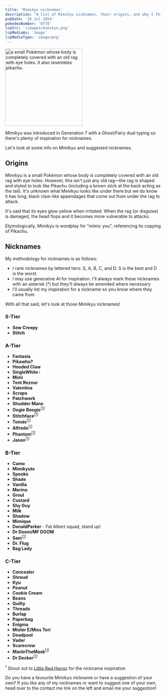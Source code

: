 ```yaml
---
title: 'Mimikyu nicknames'
description: "A list of Mimikyu nicknames, their origins, and why I think they're cool."
pubDate: '16 Jul 2024'
pokedexNumber: '0778'
lcpSrc: '/images/mimikyu.png'
lcpMediaAs: 'image'
lcpMediaType: 'image/png'
---
```


<div class="img-center">
	<picture>
		<source srcset="/images/mimikyu.webp" type="image/webp">
		<img src="/images/mimikyu.png" width="250px" height="250px" alt="a small Pokémon whose body is completely covered with an old rag with eye holes. it also resembles pikachu.">
	</picture>
</div>

Mimikyu was introduced in Generation 7 with a Ghost/Fairy dual typing so there's plenty of inspiration for nicknames.

Let's look at some info on Mimikyu and suggested nicknames.

## Origins

Mimikyu is a small Pokémon whose body is completely covered with an old rag with eye holes. However, this isn't just any old rag—the rag is shaped and styled to look like Pikachu (including a brown stick at the back acting as the tail). It's unknown what Mimikyu looks like under there but we do know it has long, black claw-like appendages that come out from under the rag to attack.

It's said that its eyes glow yellow when irritated. When the rag (or disguise) is damaged, the head flops and it becomes more vulnerable to attacks.

Etymologically, Mimikyu is wordplay for "mimic you", referencing its copying of Pikachu.

## Nicknames

My methodology for nicknames is as follows:

* I rank nicknames by lettered tiers: S, A, B, C, and D. S is the best and D is the worst.
* I may use generative AI for inspiration. I'll always mark these nicknames with an asterisk (\*) but they'll always be amended where necessary
* I'll usually list my inspiration for a nickname so you know where they came from

With all that said, let's look at those Mimikyu nicknames!

### S-Tier

* **Sew Creepy**
* **Stitch**

### A-Tier

* **Fantasia**
* **Pikawho?**
* **Hooded Claw**
* **SingleWhite♀**
* **Mimi**
* **Tent Reznor**
* **Valentina**
* **Scraps**
* **Patchwork**
* **Shudder Mane**
* **Oogie Boogie**<sup>[<a href="#ref-1">1</a>]</sup>
* **Stitchface**<sup>[<a href="#ref-1">1</a>]</sup>
* **Tomás**<sup>[<a href="#ref-1">1</a>]</sup>
* **Alfredo**<sup>[<a href="#ref-1">1</a>]</sup>
* **Phantom**<sup>[<a href="#ref-1">1</a>]</sup>
* **Jason**<sup>[<a href="#ref-1">1</a>]</sup>

### B-Tier

* **Camo**
* **Mimikyute**
* **Spooks**
* **Shade**
* **Vanilla**
* **Merino**
* **Groul**
* **Custard**
* **Shy Guy**
* **Milk**
* **Shadow**
* **Mimique**
* **DonaldParker** - Fat Albert squad, stand up!
* **Dr Doom/MF DOOM**
* **Sam**<sup>[<a href="#ref-1">1</a>]</sup>
* **Dr. Flug**
* **Bag Lady**

### C-Tier

* **Concealer**
* **Shroud**
* **Kyu**
* **Peanut**
* **Cookie Cream**
* **Beans**
* **Quilty**
* **Threads**
* **Burlap**
* **Paperbag**
* **Enigma**
* **Mister E/Miss Teri**
* **Deadpool**
* **Vader**
* **Scarecrow**
* **ManInTheMask**<sup>[<a href="#ref-1">1</a>]</sup>
* **Dr Decker**<sup>[<a href="#ref-1">1</a>]</sup>

<sup id="ref-1">1</sup> Shout out to [Little Red Horror](https://littleredhorror.wordpress.com/2020/07/31/burlap-bad-guys/) for the nickname inspiration

Do you have a favourite Mimikyu nickname or have a suggestion of your own? If you like any of my nicknames or want to suggest one of your own, head over to the contact me link on the left and email me your suggestion!